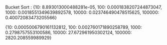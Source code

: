 Bucket Sort : {10: 8.893013000488281e-05, 100: 0.0001838207244873047, 1000: 0.0018551349639892578, 10000: 0.023746490478515625, 100000: 0.40072083473205566}

{10: 0.0005006790161132812, 100: 0.002760171890258789, 1000: 0.2798757553100586, 10000: 27.672961950302124, 100000: 2820.208559989929}

